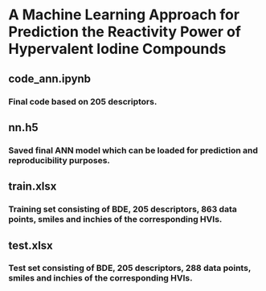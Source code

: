 # A Machine Learning Approach for Prediction the Reactivity Power of Hypervalent Iodine Compounds 


## code_ann.ipynb
### Final code based on 205 descriptors.

## nn.h5
### Saved final ANN model which can be loaded for prediction and reproducibility purposes.
	
## train.xlsx
### Training set consisting of BDE, 205 descriptors, 863 data points, smiles and inchies of the corresponding HVIs.

## test.xlsx
### Test set consisting of BDE, 205 descriptors, 288 data points, smiles and inchies of the corresponding HVIs.
